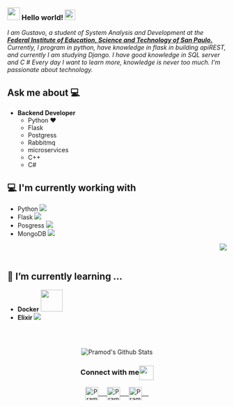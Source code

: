 ### <img src="https://github.com/rajput2107/rajput2107/blob/master/Assets/Hi.gif" width="29px"> Hello world!&nbsp;<img src="https://github.com/rajput2107/rajput2107/blob/master/Assets/Earth.gif" width="24px">
<em>I am Gustavo, a student of System Analysis and Development at the <a href="https://www.ifspcjo.edu.br/"><b>Federal Institute of Education, Science and Technology of San Paulo.</b></a>
Currently, I program in python, have knowledge in flask in building apiREST, and currently I am studying Django. I have good knowledge in SQL server and C #
Every day I want to learn more, knowledge is never too much.
I'm passionate about technology.</em>
 <br/>
## Ask me about :computer: 
- **Backend Developer**
	- Python ❤️
	- Flask
	- Postgress
	- Rabbitmq
	- microservices
	- C++
  	- C#

## :computer: I'm currently working with
- Python    <img src="https://img.shields.io/badge/Python-3776AB?style=for-the-badge&logo=python&logoColor=white">
- Flask     <img src="https://img.shields.io/badge/-Flask-0d7963?style=flat&logo=flask&logoColor=white"> 
- Posgress      <img src="https://img.shields.io/badge/PostgreSQL-316192?style=for-the-badge&logo=postgresql&logoColor=white"> 
- MongoDB    <img src="https://img.shields.io/badge/MongoDB-4EA94B?style=for-the-badge&logo=mongodb&logoColor=white"> 

<img align="right" src="https://github.com/rajput2107/rajput2107/blob/master/Assets/Developer.gif"/>

<br/><br/>

## 🌱 I’m currently learning ...
- **Docker**  <code><a href="https://www.docker.com/" target="_blank"><img height="50" src="https://www.vectorlogo.zone/logos/docker/docker-official.svg"></a></code>
- **Elixir**  <img src="https://img.shields.io/badge/Elixir-4B275F?style=for-the-badge&logo=elixir&logoColor=white"> 





<br/>
  <br/>



<p align="center">
<img align="center" src="https://github-readme-stats.vercel.app/api?username=GustavoSwDaniel&&show_icons=true&theme=radical" alt="Pramod's Github Stats">
</p>  

<div align="center">
  <h3 align="center">Connect with me<img align="center" src="https://github.com/rajput2107/rajput2107/blob/master/Assets/Handshake.gif" height="33px" /></h3> 
</div>
<p align="center">
 <a href="https://www.linkedin.com/in/gustavo-daniel-de-toledo-b90a18170/" target="blank">
  <img align="center" alt="Pramod's LinkedIn" width="30px" src="https://www.vectorlogo.zone/logos/linkedin/linkedin-icon.svg" /> &nbsp; &nbsp;
 </a>
 <a href="https://www.instagram.com/gustavo.backend.dev" target="blank">
  <img align="center" alt="Pramod's Instagram" width="30px" src="https://www.vectorlogo.zone/logos/instagram/instagram-icon.svg" /> &nbsp; &nbsp;
 </a>
 <a href="https://twitter.com/pramod2107" target="blank">
  <img align="center" alt="Pramod's Twitter" width="30px" src="https://www.vectorlogo.zone/logos/twitter/twitter-official.svg" /> &nbsp; &nbsp;
  </a>
  <br/>
  <br/>
<br/>
</p>
<br/>
<p>
